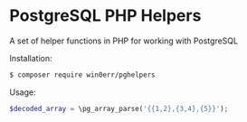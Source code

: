 # PostgreSQL PHP Helpers 

A set of helper functions in PHP for working with PostgreSQL

Installation: 
```bash
$ composer require win0err/pghelpers
```

Usage: 
```php
$decoded_array = \pg_array_parse('{{1,2},{3,4},{5}}');
```